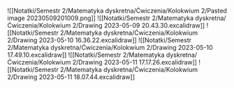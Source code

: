 
![[Notatki/Semestr 2/Matematyka dyskretna/Ćwiczenia/Kolokwium 2/Pasted image 20230509201009.png]]
![[Notatki/Semestr 2/Matematyka dyskretna/Ćwiczenia/Kolokwium 2/Drawing 2023-05-09 20.43.30.excalidraw]]
![[Notatki/Semestr 2/Matematyka dyskretna/Ćwiczenia/Kolokwium 2/Drawing 2023-05-10 16.36.22.excalidraw]]
![[Notatki/Semestr 2/Matematyka dyskretna/Ćwiczenia/Kolokwium 2/Drawing 2023-05-10 17.49.10.excalidraw]]
![[Notatki/Semestr 2/Matematyka dyskretna/Ćwiczenia/Kolokwium 2/Drawing 2023-05-11 17.17.26.excalidraw]]
![[Notatki/Semestr 2/Matematyka dyskretna/Ćwiczenia/Kolokwium 2/Drawing 2023-05-11 18.07.44.excalidraw]]

